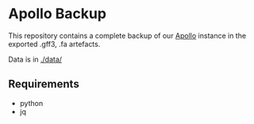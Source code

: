 # Apollo Backup

This repository contains a complete backup of our [Apollo](https://cpt.tamu.edu/apollo/) instance in the exported .gff3, .fa
artefacts.

Data is in [./data/](./data/)

## Requirements

- python
- jq
